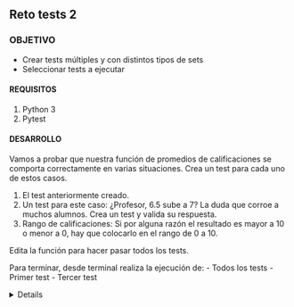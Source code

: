 
	
## Reto tests 2 

### OBJETIVO 

- Crear tests múltiples y con distintos tipos de sets
- Seleccionar tests a ejecutar

#### REQUISITOS 

1. Python 3
2. Pytest

#### DESARROLLO

Vamos a probar que nuestra función de promedios de calificaciones se comporta correctamente en varias situaciones.
Crea un test para cada uno de estos casos.

1. El test anteriormente creado.
1. Un test para este caso: ¿Profesor, 6.5 sube a 7? La duda que corroe a muchos alumnos. Crea un test y valida su respuesta.
1. Rango de calificaciones: Si por alguna razón el resultado es mayor a 10 o menor a 0, hay que colocarlo en el rango de 0 a 10.

Edita la función para hacer pasar todos los tests.

Para terminar, desde terminal realiza la ejecución de:
	- Todos los tests
	- Primer test
	- Tercer test


<details>
	Se crea el siguiente archivo de tests
	from promedio import promedio

	def test_promedio_int():
		resultado = promedio(2,4)
		assert resultado == 3
		assert type(resultado) is float
		resultado = promedio(10,11)
		assert resultado == 10.5
		assert type(resultado) is float


	def test_promedio_float():
		resultado = promedio(10.1,10.3)
		assert resultado == 10.2
		assert type(resultado) is float
		resultado = promedio(6.0 ,6.5)
		assert resultado == 6.25
		assert type(resultado) is float

	Para ejecutar ambos tests

	$pytest -v
	======================================================================================== test session starts ========================================================================================
	platform linux -- Python 3.7.6, pytest-5.3.5, py-1.8.1, pluggy-0.13.1 -- /home/luisams/anaconda3/bin/python
	cachedir: .pytest_cache
	hypothesis profile 'default' -> database=DirectoryBasedExampleDatabase('/home/luisams/Documentos/bedu/B1-Programacion-Con-Python-2020/Sesion-08/Reto-02/.hypothesis/examples')
	rootdir: /home/luisams/Documentos/bedu/B1-Programacion-Con-Python-2020/Sesion-08/Reto-02
	plugins: doctestplus-0.5.0, arraydiff-0.3, astropy-header-0.1.2, hypothesis-5.5.4, remotedata-0.3.2, openfiles-0.4.0
	collected 2 items                                                                                                                                                                                   

	test_promedio.py::test_promedio_int PASSED                                                                                                                                                    [ 50%]
	test_promedio.py::test_promedio_float PASSED       
	                                                                                                                                           [100%]

	========================================================================================= 2 passed in 0.02s =========================================================================================

	Para ejecutar el primer test
	$ pytest -v test_promedio.py::test_promedio_int
	======================================================================================== test session starts ========================================================================================
	platform linux -- Python 3.7.6, pytest-5.3.5, py-1.8.1, pluggy-0.13.1 -- /home/luisams/anaconda3/bin/python
	cachedir: .pytest_cache
	hypothesis profile 'default' -> database=DirectoryBasedExampleDatabase('/home/luisams/Documentos/bedu/B1-Programacion-Con-Python-2020/Sesion-08/Reto-02/.hypothesis/examples')
	rootdir: /home/luisams/Documentos/bedu/B1-Programacion-Con-Python-2020/Sesion-08/Reto-02
	plugins: doctestplus-0.5.0, arraydiff-0.3, astropy-header-0.1.2, hypothesis-5.5.4, remotedata-0.3.2, openfiles-0.4.0
	collected 1 item                                                                                                                                                                                    

	test_promedio.py::test_promedio_int PASSED                                                                                                                                                    [100%]

	========================================================================================= 1 passed in 0.01s =========================================================================================

	Para el segundo tests 
	
	$ pytest -v test_promedio.py::test_promedio_float
	======================================================================================== test session starts ========================================================================================
	platform linux -- Python 3.7.6, pytest-5.3.5, py-1.8.1, pluggy-0.13.1 -- /home/luisams/anaconda3/bin/python
	cachedir: .pytest_cache
	hypothesis profile 'default' -> database=DirectoryBasedExampleDatabase('/home/luisams/Documentos/bedu/B1-Programacion-Con-Python-2020/Sesion-08/Reto-02/.hypothesis/examples')
	rootdir: /home/luisams/Documentos/bedu/B1-Programacion-Con-Python-2020/Sesion-08/Reto-02
	plugins: doctestplus-0.5.0, arraydiff-0.3, astropy-header-0.1.2, hypothesis-5.5.4, remotedata-0.3.2, openfiles-0.4.0
	collected 1 item                                                                                                                                                                                    

	test_promedio.py::test_promedio_float PASSED                                                                                                                                                  [100%]

	========================================================================================= 1 passed in 0.02s ========================================================================================
</details> 



